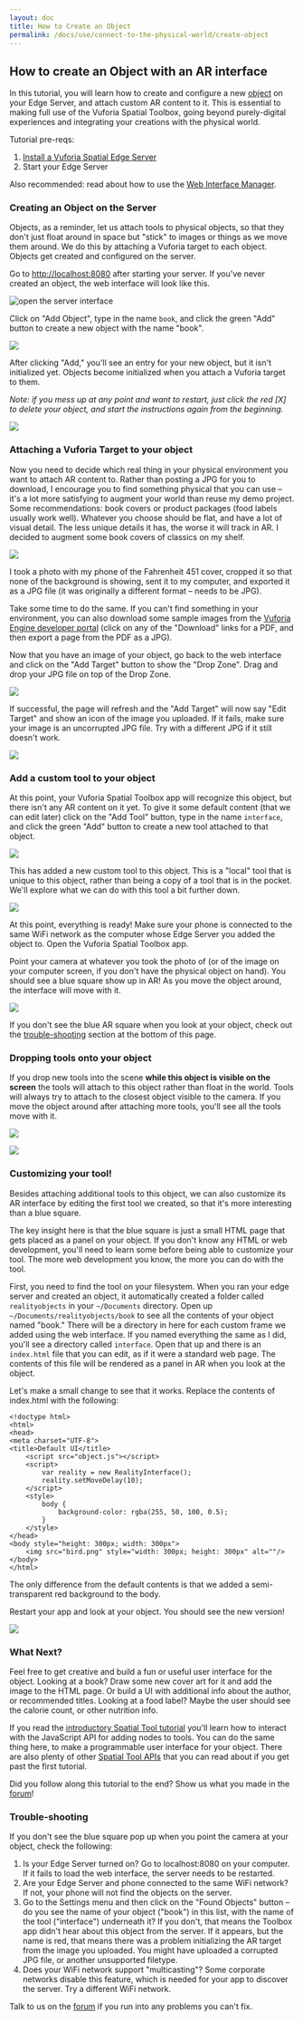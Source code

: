 ```yaml
---
layout: doc
title: How to Create an Object
permalink: /docs/use/connect-to-the-physical-world/create-object
---
```


## How to create an Object with an AR interface

In this tutorial, you will learn how to create and configure a new [object](../../dive-deeper/data-model#object) on your Edge Server, and attach custom AR content to it. This is essential to making full use of the Vuforia Spatial Toolbox, going beyond purely-digital experiences and integrating your creations with the physical world.

Tutorial pre-reqs:

1. [Install a Vuforia Spatial Edge Server](./startSystem)
2. Start your Edge Server

Also recommended: read about how to use the [Web Interface Manager](./web-interface-manager).

### Creating an Object on the Server

Objects, as a reminder, let us attach tools to physical objects, so that they don't just float around in space but "stick" to images or things as we move them around. We do this by attaching a Vuforia target to each object. Objects get created and configured on the server.

Go to [http://localhost:8080](http://localhost:8080) after starting your server. If you've never created an object, the web interface will look like this.

![open the server interface](./images/create-object/01-empty-server.png)

Click on "Add Object", type in the name `book`, and click the green "Add" button to create a new object with the name "book".

![](./images/create-object/02-add-object-book.png)

After clicking "Add," you'll see an entry for your new object, but it isn't initialized yet. Objects become initialized when you attach a Vuforia target to them.

*Note: if you mess up at any point and want to restart, just click the red [X] to delete your object, and start the instructions again from the beginning.*

![](./images/create-object/03-book-not-initialized.png)

### Attaching a Vuforia Target to your object

Now you need to decide which real thing in your physical environment you want to attach AR content to. Rather than posting a JPG for you to download, I encourage you to find something physical that you can use – it's a lot more satisfying to augment your world than reuse my demo project. Some recommendations: book covers or product packages (food labels usually work well). Whatever you choose should be flat, and have a lot of visual detail. The less unique details it has, the worse it will track in AR. I decided to augment some book covers of classics on my shelf.

![](./images/create-object/book-covers.jpg)

I took a photo with my phone of the Fahrenheit 451 cover, cropped it so that none of the background is showing, sent it to my computer, and exported it as a JPG file (it was originally a different format – needs to be JPG).

Take some time to do the same. If you can't find something in your environment, you can also download some sample images from the [Vuforia Engine developer portal](https://library.vuforia.com/content/vuforia-library/en/articles/Solution/sample-apps-target-pdfs.html) (click on any of the "Download" links for a PDF, and then export a page from the PDF as a JPG).

Now that you have an image of your object, go back to the web interface and click on the "Add Target" button to show the "Drop Zone". Drag and drop your JPG file on top of the Drop Zone.

![](./images/create-object/04-add-target-drop-zone.png)

If successful, the page will refresh and the "Add Target" will now say "Edit Target" and show an icon of the image you uploaded. If it fails, make sure your image is an uncorrupted JPG file. Try with a different JPG if it still doesn't work.

![](./images/create-object/05-book-initialized.png)

### Add a custom tool to your object

At this point, your Vuforia Spatial Toolbox app will recognize this object, but there isn't any AR content on it yet. To give it some default content (that we can edit later) click on the "Add Tool" button, type in the name `interface`, and click the green "Add" button to create a new tool attached to that object.

![](./images/create-object/06-book-add-tool.png)

This has added a new custom tool to this object. This is a "local" tool that is unique to this object, rather than being a copy of a tool that is in the pocket. We'll explore what we can do with this tool a bit further down.

![](./images/create-object/07-book-with-tool-interface.png)

At this point, everything is ready! Make sure your phone is connected to the same WiFi network as the computer whose Edge Server you added the object to. Open the Vuforia Spatial Toolbox app.

Point your camera at whatever you took the photo of (or of the image on your computer screen, if you don't have the physical object on hand). You should see a blue square show up in AR! As you move the object around, the interface will move with it.

![](./images/create-object/08-spatial-toolbox-book-ui.gif)

If you don't see the blue AR square when you look at your object, check out the [trouble-shooting](#troubleShooting) section at the bottom of this page.

### Dropping tools onto your object

If you drop new tools into the scene **while this object is visible on the screen** the tools will attach to this object rather than float in the world. Tools will always try to attach to the closest object visible to the camera. If you move the object around after attaching more tools, you'll see all the tools move with it.

![](./images/create-object/09-attach-pocket-tool-to-object.gif)

![](./images/create-object/10-move-object-with-pocket-tools.gif)

### Customizing your tool!

Besides attaching additional tools to this object, we can also customize its AR interface by editing the first tool we created, so that it's more interesting than a blue square.

The key insight here is that the blue square is just a small HTML page that gets placed as a panel on your object. If you don't know any HTML or web development, you'll need to learn some before being able to customize your tool. The more web development you know, the more you can do with the tool.

First, you need to find the tool on your filesystem. When you ran your edge server and created an object, it automatically created a folder called `realityobjects` in your `~/Documents` directory. Open up `~/Documents/realityobjects/book` to see all the contents of your object named "book." There will be a directory in here for each custom frame we added using the web interface. If you named everything the same as I did, you'll see a directory called `interface`. Open that up and there is an `index.html` file that you can edit, as if it were a standard web page. The contents of this file will be rendered as a panel in AR when you look at the object.

Let's make a small change to see that it works. Replace the contents of index.html with the following:

```
<!doctype html>
<html>
<head>
<meta charset="UTF-8">
<title>Default UI</title>
	<script src="object.js"></script>
	<script>
		var reality = new RealityInterface();
        reality.setMoveDelay(10);
	</script>
	<style>
		body {
			background-color: rgba(255, 50, 100, 0.5);
		}
	</style>
</head>
<body style="height: 300px; width: 300px">
	<img src="bird.png" style="width: 300px; height: 300px" alt=""/>
</body>
</html>
```

The only difference from the default contents is that we added a semi-transparent red background to the body.

Restart your app and look at your object. You should see the new version!

![](./images/create-object/11-customized-tool.jpg)

### What Next?

Feel free to get creative and build a fun or useful user interface for the object. Looking at a book? Draw some new cover art for it and add the image to the HTML page. Or build a UI with additional info about the author, or recommended titles. Looking at a food label? Maybe the user should see the calorie count, or other nutrition info.

If you read the [introductory Spatial Tool tutorial](../../develop/spatial-tools/tutorial) you'll learn how to interact with the JavaScript API for adding nodes to tools. You can do the same thing here, to make a programmable user interface for your object. There are also plenty of other [Spatial Tool APIs](../../develop/spatial-tools/api-reference) that you can read about if you get past the first tutorial.

Did you follow along this tutorial to the end? Show us what you made in the [forum](https://forum.spatialtoolbox.vuforia.com)!

<a id="troubleShooting"></a>
### Trouble-shooting

If you don't see the blue square pop up when you point the camera at your object, check the following:

1. Is your Edge Server turned on? Go to localhost:8080 on your computer. If it fails to load the web interface, the server needs to be restarted.
2. Are your Edge Server and phone connected to the same WiFi network? If not, your phone will not find the objects on the server.
3. Go to the Settings menu and then click on the "Found Objects" button – do you see the name of your object ("book") in this list, with the name of the tool ("interface") underneath it? If you don't, that means the Toolbox app didn't hear about this object from the server. If it appears, but the name is red, that means there was a problem initializing the AR target from the image you uploaded. You might have uploaded a corrupted JPG file, or another unsupported filetype.
4. Does your WiFi network support "multicasting"? Some corporate networks disable this feature, which is needed for your app to discover the server. Try a different WiFi network.

Talk to us on the [forum](https://forum.spatialtoolbox.vuforia.com) if you run into any problems you can't fix.

